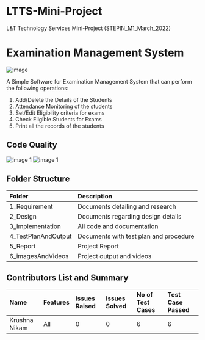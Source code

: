 # LTTS-Mini-Project
L&amp;T Technology Services Mini-Project (STEPIN_M1_March_2022)

# Examination Management System
![image](https://user-images.githubusercontent.com/65846052/114353231-68bde680-9b8a-11eb-9c79-d00e7f4b3a9f.png)

A Simple Software for Examination Management System that can perform the following operations:
1. Add/Delete the Details of the Students
2. Attendance Monitoring of the students
3. Set/Edit Eligibility criteria for exams
4. Check Eligible Students for Exams
5. Print all the records of the students

## Code Quality
![image 1](https://api.codiga.io/project/32274/score/svg)
![image 1](https://api.codiga.io/project/32274/status/svg)

## Folder Structure
|Folder|Description|
|:-----|:----------|
|1_Requirement|Documents detailing and research|
|2_Design|Documents regarding design details|
|3_Implementation|All code and documentation|
|4_TestPlanAndOutput|Documents with test plan and procedure|
|5_Report|Project Report|
|6_imagesAndVideos|Project output and videos|

## Contributors List and Summary
|Name    |Features   |Issues Raised|Issues Solved  |No of Test Cases| Test Case Passed|
|:-------|:----------|:------------|:---------------|:----------------|:---------------|
|Krushna Nikam|All|0|0|6|6|


